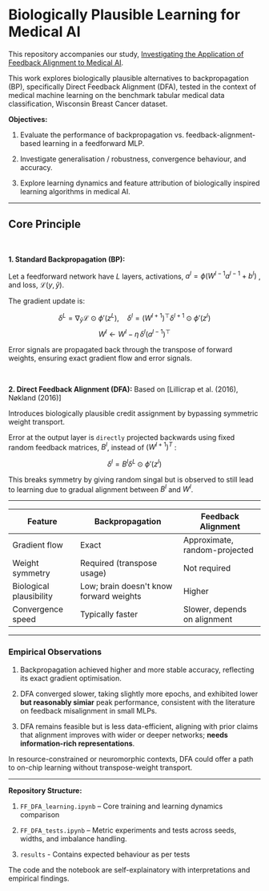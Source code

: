 # Biologically Plausible Learning for Medical AI

This repository accompanies our study, [Investigating the Application of Feedback Alignment to Medical AI]().

This work explores biologically plausible alternatives to backpropagation (BP), specifically Direct Feedback Alignment (DFA), tested in the context of medical machine learning on the benchmark tabular medical data classification, Wisconsin Breast Cancer dataset.

**Objectives:**

1. Evaluate the performance of backpropagation vs. feedback-alignment-based learning in a feedforward MLP.


2. Investigate generalisation / robustness, convergence behaviour, and accuracy.


3. Explore learning dynamics and feature attribution of biologically inspired learning algorithms in medical AI.

---

## Core Principle

<br>

**1. Standard Backpropagation (BP):**

Let a feedforward network have $L$ layers, activations, $a^l = \phi(W^{l-1}a^{l-1} + b^l)$ , and loss, $\mathcal{L}(y, \hat{y})$. 

The gradient update is:

$$
\delta^L = \nabla_{\hat{y}} \mathcal{L} \odot \phi'(z^L), \quad
\delta^l = \big(W^{l+1}\big)^\top \delta^{l+1} \odot \phi'(z^l)
$$
$$
W^l \gets W^l - \eta \, \delta^l (a^{l-1})^\top
$$

Error signals are propagated back through the transpose of forward weights, ensuring exact gradient flow and error signals.

<br>

**2. Direct Feedback Alignment (DFA):** Based on [Lillicrap et al. (2016), Nøkland (2016)]

Introduces biologically plausible credit assignment by bypassing symmetric weight transport.

Error at the output layer is `directly` projected backwards using fixed random feedback matrices, $B^l$, instead of $(W^{l+1})^T$ :

$$
\delta^l = B^l \delta^L \odot \phi'(z^l)
$$

This breaks symmetry by giving random singal but is observed to still lead to learning due to gradual alignment between $B^l$ and $W^l$.

---

| Feature                 | Backpropagation            | Feedback Alignment            |
| ----------------------- | -------------------------- | ----------------------------- |
| Gradient flow           | Exact                      | Approximate, random-projected |
| Weight symmetry         | Required (transpose usage) | Not required                  |
| Biological plausibility | Low; brain doesn't know forward weights                        | Higher                        |
| Convergence speed       | Typically faster           | Slower, depends on alignment  |

---

### Empirical Observations

1. Backpropagation achieved higher and more stable accuracy, reflecting its exact gradient optimisation.


2. DFA converged slower, taking slightly more epochs, and exhibited lower **but reasonably simiar** peak performance, consistent with the literature on feedback misalignment in small MLPs.


3.  DFA remains feasible but is less data-efficient, aligning with prior claims that alignment improves with wider or deeper networks; **needs information-rich representations**.

In resource-constrained or neuromorphic contexts, DFA could offer a path to on-chip learning without transpose-weight transport.

---
**Repository Structure:**

1. `FF_DFA_learning.ipynb` – Core training and learning dynamics comparison

2. `FF_DFA_tests.ipynb` – Metric experiments and tests across seeds, widths, and imbalance handling.

3. `results` - Contains expected behaviour as per tests

The code and the notebook are self-explainatory with interpretations and empirical findings.

